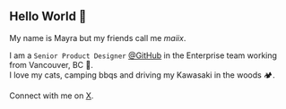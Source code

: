 ## Hello World 👋
<p>My name is Mayra but my friends call me <i>maiix</i>.</p>

I am a `Senior Product Designer` <a href="https://github.com/github" target="_blank">@GitHub</a> in the Enterprise team working from Vancouver, BC 🍁.<br/>
I love my cats, camping bbqs and driving my Kawasaki in the woods 🏕️.

Connect with me on <a href="https://twitter.com/hey_maiix" target="_blank">X</a>.
